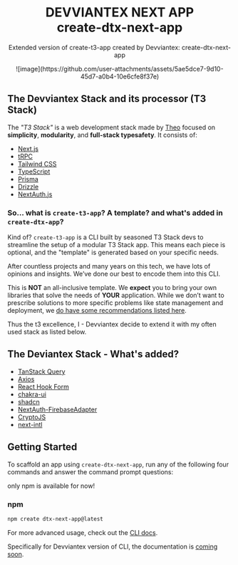 
<h1 align="center">
  DEVVIANTEX NEXT APP </br>
  create-dtx-next-app
</h1>

<p align="center">
  Extended version of create-t3-app created by Devviantex: create-dtx-next-app
</p>

<div align="center">
![image](https://github.com/user-attachments/assets/5ae5dce7-9d10-45d7-a0b4-10e6cfe8f37e)
</div>

<h2 id="about">The Devviantex Stack and its processor (T3 Stack)</h2>

The _"T3 Stack"_ is a web development stack made by [Theo](https://twitter.com/t3dotgg) focused on **simplicity**, **modularity**, and **full-stack typesafety**. It consists of:

- [Next.js](https://nextjs.org)
- [tRPC](https://trpc.io)
- [Tailwind CSS](https://tailwindcss.com)
- [TypeScript](https://typescriptlang.org)
- [Prisma](https://prisma.io)
- [Drizzle](https://orm.drizzle.team)
- [NextAuth.js](https://next-auth.js.org)

### So... what is `create-t3-app`? A template? and what's added in `create-dtx-app`?

Kind of? `create-t3-app` is a CLI built by seasoned T3 Stack devs to streamline the setup of a modular T3 Stack app. This means each piece is optional, and the "template" is generated based on your specific needs.

After countless projects and many years on this tech, we have lots of opinions and insights. We’ve done our best to encode them into this CLI.

This is **NOT** an all-inclusive template. We **expect** you to bring your own libraries that solve the needs of **YOUR** application. While we don’t want to prescribe solutions to more specific problems like state management and deployment, we [do have some recommendations listed here](https://create.t3.gg/en/other-recs).

Thus the t3 excellence, I - Devviantex decide to extend it with my often used stack as listed below.

<h2 id="about">The Deviantex Stack - What's added?</h2>

- [TanStack Query](https://tanstack.com/query/latest)
- [Axios](https://axios-http.com/)
- [React Hook Form](https://www.react-hook-form.com/)
- [chakra-ui](https://v2.chakra-ui.com/)
- [shadcn](https://ui.shadcn.com/)
- [NextAuth-FirebaseAdapter](https://next-auth.js.org/v3/adapters/firebase)
- [CryptoJS](https://cryptojs.gitbook.io/docs)
- [next-intl](https://next-intl-docs.vercel.app/)

<h2 id="getting-started">Getting Started</h2>

To scaffold an app using `create-dtx-next-app`, run any of the following four commands and answer the command prompt questions:

only npm is available for now!
### npm

```bash
npm create dtx-next-app@latest
```

For more advanced usage, check out the [CLI docs](https://create.t3.gg/en/installation).

Specifically for Devviantex version of CLI, the documentation is <u>coming soon</u>.
